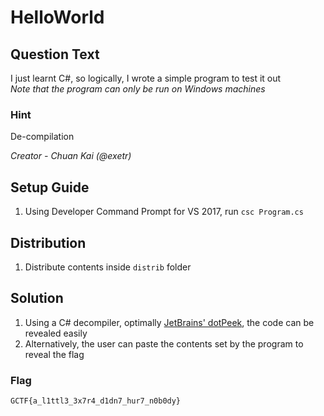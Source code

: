 # HelloWorld

## Question Text
I just learnt C#, so logically, I wrote a simple program to test it out  
*Note that the program can only be run on Windows machines*

### Hint
De-compilation

*Creator - Chuan Kai (@exetr)*

## Setup Guide
1. Using Developer Command Prompt for VS 2017, run `csc Program.cs`

## Distribution
1. Distribute contents inside `distrib` folder

## Solution
1. Using a C# decompiler, optimally [JetBrains' dotPeek](https://www.jetbrains.com/decompiler/), the code can be revealed easily
2. Alternatively, the user can paste the contents set by the program to reveal the flag
### Flag
`GCTF{a_l1ttl3_3x7r4_d1dn7_hur7_n0b0dy}`
